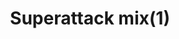 ---
layout: item
title: Superattack mix(1)
item-id: 11471
datatable: true
id: 11471
name: "Superattack mix(1)"
members: true
lowalch: 36
highalch: 54
examine: "One dose of fishy super Attack potion."
monsters:
  - id: 5566
    name: "Ferocious barbarian spirit"
    members: true
    combat_level: 166
    wiki_url: "https://oldschool.runescape.wiki/w/Ferocious_barbarian_spirit"
    drops:
      - quantity: "1"
        rarity: 0.015625
    image: "https://oldschool.runescape.wiki/images/d/dd/Ferocious_barbarian_spirit.png?ccb32"
---